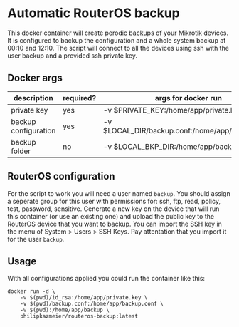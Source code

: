 # Automatic RouterOS backup

This docker container will create perodic backups of your Mikrotik devices.
It is configured to backup the configuration and a whole system backup at 00:10 and 12:10.
The script will connect to all the devices using ssh with the user backup and a provided ssh private key.


## Docker args
| description          | required? | args for docker run                             |
|----------------------|-----------|-------------------------------------------------|
| private key          | yes       | -v $PRIVATE_KEY:/home/app/private.key           |
| backup configuration | yes       | -v $LOCAL_DIR/backup.conf:/home/app/backup.conf |
| backup folder        | no        | -v $LOCAL_BKP_DIR:/home/app/backup              |


## RouterOS configuration
For the script to work you will need a user named `backup`. 
You should assign a seperate group for this user with permissions for: ssh, ftp, read, policy, test, password, sensitive.
Generate a new key on the device that will run this container (or use an existing one) and upload the public key to the RouterOS device that you want to backup. 
You can import the SSH key in the menu of System > Users > SSH Keys. Pay attentation that you import it for the user `backup`.

## Usage

With all configurations applied you could run the container like this:
```
docker run -d \
    -v $(pwd)/id_rsa:/home/app/private.key \
    -v $(pwd)/backup.conf:/home/app/backup.conf \
    -v $(pwd):/home/app/backup \
    philipkazmeier/routeros-backup:latest
```

